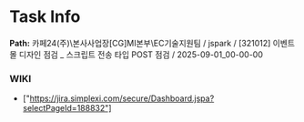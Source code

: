 # Task Info

**Path:** 카페24(주)\본사사업장\[CG]MI본부\EC기술지원팀 / jspark / [321012] 이벤트 몰 디자인 점검 _ 스크립트 전송 타입 POST 점검 / 2025-09-01_00-00-00

### WIKI
- ["https://jira.simplexi.com/secure/Dashboard.jspa?selectPageId=188832"]

